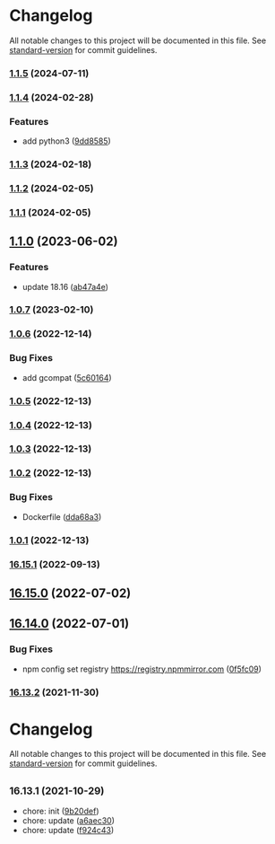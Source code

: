 # Changelog

All notable changes to this project will be documented in this file. See [standard-version](https://github.com/conventional-changelog/standard-version) for commit guidelines.

### [1.1.5](https://github.com/sqlwwx/docker-node/compare/v1.1.4...v1.1.5) (2024-07-11)

### [1.1.4](https://github.com/sqlwwx/docker-node/compare/v1.1.3...v1.1.4) (2024-02-28)


### Features

* add python3 ([9dd8585](https://github.com/sqlwwx/docker-node/commit/9dd8585c9ca11bf6f0f7eeb98c71603e47858a5f))

### [1.1.3](https://github.com/sqlwwx/docker-node/compare/v1.1.2...v1.1.3) (2024-02-18)

### [1.1.2](https://github.com/sqlwwx/docker-node/compare/v1.1.1...v1.1.2) (2024-02-05)

### [1.1.1](https://github.com/sqlwwx/docker-node/compare/v1.1.0...v1.1.1) (2024-02-05)

## [1.1.0](https://github.com/sqlwwx/docker-node/compare/v1.0.7...v1.1.0) (2023-06-02)


### Features

* update 18.16 ([ab47a4e](https://github.com/sqlwwx/docker-node/commit/ab47a4e4581d95d0c02eaadf345958dee0a59044))

### [1.0.7](https://github.com/sqlwwx/docker-node/compare/v1.0.6...v1.0.7) (2023-02-10)

### [1.0.6](https://github.com/sqlwwx/docker-node/compare/v1.0.5...v1.0.6) (2022-12-14)


### Bug Fixes

* add gcompat ([5c60164](https://github.com/sqlwwx/docker-node/commit/5c601641a5d2a2de337a183fd867674a98cd99f8))

### [1.0.5](https://github.com/sqlwwx/docker-node/compare/v1.0.4...v1.0.5) (2022-12-13)

### [1.0.4](https://github.com/sqlwwx/docker-node/compare/v1.0.3...v1.0.4) (2022-12-13)

### [1.0.3](https://github.com/sqlwwx/docker-node/compare/v1.0.2...v1.0.3) (2022-12-13)

### [1.0.2](https://github.com/sqlwwx/docker-node/compare/v1.0.1...v1.0.2) (2022-12-13)


### Bug Fixes

* Dockerfile ([dda68a3](https://github.com/sqlwwx/docker-node/commit/dda68a337f7631afc1ef05cc8d40d5ebde71aff8))

### [1.0.1](https://github.com/sqlwwx/docker-node/compare/v16.15.1...v1.0.1) (2022-12-13)

### [16.15.1](https://github.com/sqlwwx/docker-node/compare/v16.15.0...v16.15.1) (2022-09-13)

## [16.15.0](https://github.com/sqlwwx/docker-node/compare/v16.14.0...v16.15.0) (2022-07-02)

## [16.14.0](https://github.com/sqlwwx/docker-node/compare/v16.13.2...v16.14.0) (2022-07-01)


### Bug Fixes

* npm config set registry https://registry.npmmirror.com ([0f5fc09](https://github.com/sqlwwx/docker-node/commit/0f5fc0994b46b29da3915ce6767d588359961f71))

### [16.13.2](https://github.com/sqlwwx/docker-node/compare/v16.13.1...v16.13.2) (2021-11-30)

# Changelog

All notable changes to this project will be documented in this file. See [standard-version](https://github.com/conventional-changelog/standard-version) for commit guidelines.

## <small>16.13.1 (2021-10-29)</small>

* chore: init ([9b20def](https://github.com/sqlwwx/docker-node/commit/9b20def))
* chore: update ([a6aec30](https://github.com/sqlwwx/docker-node/commit/a6aec30))
* chore: update ([f924c43](https://github.com/sqlwwx/docker-node/commit/f924c43))
